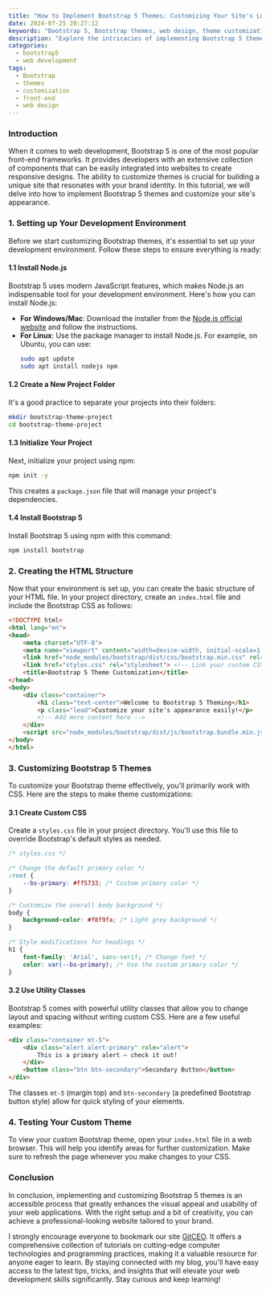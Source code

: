 ```yaml
---
title: "How to Implement Bootstrap 5 Themes: Customizing Your Site's Look"
date: 2024-07-25 20:27:12
keywords: "Bootstrap 5, Bootstrap themes, web design, theme customization, front-end development"
description: "Explore the intricacies of implementing Bootstrap 5 themes for your website. This comprehensive guide covers customizing Bootstrap themes, setting up your development environment, utilizing Bootstrap's class utilities, and integrating custom CSS for a unique look. Learn how to leverage responsive design principles to enhance user experience, and discover how to create attractive, functional web pages that stand out. Master the art of Bootstrap 5 theming in just a few steps."
categories:
  - bootstrap5
  - web development
tags:
  - Bootstrap
  - themes
  - customization
  - front-end
  - web design
---
```


### Introduction

When it comes to web development, Bootstrap 5 is one of the most popular front-end frameworks. It provides developers with an extensive collection of components that can be easily integrated into websites to create responsive designs. The ability to customize themes is crucial for building a unique site that resonates with your brand identity. In this tutorial, we will delve into how to implement Bootstrap 5 themes and customize your site's appearance. 

<!-- more -->

### 1. Setting up Your Development Environment

Before we start customizing Bootstrap themes, it's essential to set up your development environment. Follow these steps to ensure everything is ready:

#### 1.1 Install Node.js

Bootstrap 5 uses modern JavaScript features, which makes Node.js an indispensable tool for your development environment. Here's how you can install Node.js:

- **For Windows/Mac**: Download the installer from the [Node.js official website](https://nodejs.org/) and follow the instructions.
- **For Linux**: Use the package manager to install Node.js. For example, on Ubuntu, you can use:
  ```bash
  sudo apt update
  sudo apt install nodejs npm
  ```

#### 1.2 Create a New Project Folder

It's a good practice to separate your projects into their folders:
```bash
mkdir bootstrap-theme-project
cd bootstrap-theme-project
```

#### 1.3 Initialize Your Project

Next, initialize your project using npm:
```bash
npm init -y
```
This creates a `package.json` file that will manage your project's dependencies.

#### 1.4 Install Bootstrap 5

Install Bootstrap 5 using npm with this command:
```bash
npm install bootstrap
```

### 2. Creating the HTML Structure

Now that your environment is set up, you can create the basic structure of your HTML file. In your project directory, create an `index.html` file and include the Bootstrap CSS as follows:

```html
<!DOCTYPE html>
<html lang="en">
<head>
    <meta charset="UTF-8">
    <meta name="viewport" content="width=device-width, initial-scale=1.0">
    <link href="node_modules/bootstrap/dist/css/bootstrap.min.css" rel="stylesheet">
    <link href="styles.css" rel="stylesheet"> <!-- Link your custom CSS -->
    <title>Bootstrap 5 Theme Customization</title>
</head>
<body>
    <div class="container">
        <h1 class="text-center">Welcome to Bootstrap 5 Theming</h1>
        <p class="lead">Customize your site's appearance easily!</p>
        <!-- Add more content here -->
    </div>
    <script src="node_modules/bootstrap/dist/js/bootstrap.bundle.min.js"></script> <!-- Bootstrap JS -->
</body>
</html>
```

### 3. Customizing Bootstrap 5 Themes

To customize your Bootstrap theme effectively, you'll primarily work with CSS. Here are the steps to make theme customizations:

#### 3.1 Create Custom CSS

Create a `styles.css` file in your project directory. You'll use this file to override Bootstrap's default styles as needed.

```css
/* styles.css */

/* Change the default primary color */
:root {
    --bs-primary: #ff5733; /* Custom primary color */
}

/* Customize the overall body background */
body {
    background-color: #f8f9fa; /* Light grey background */
}

/* Style modifications for headings */
h1 {
    font-family: 'Arial', sans-serif; /* Change font */
    color: var(--bs-primary); /* Use the custom primary color */
}
```

#### 3.2 Use Utility Classes

Bootstrap 5 comes with powerful utility classes that allow you to change layout and spacing without writing custom CSS. Here are a few useful examples:

```html
<div class="container mt-5">
    <div class="alert alert-primary" role="alert">
        This is a primary alert — check it out!
    </div>
    <button class="btn btn-secondary">Secondary Button</button>
</div>
```
The classes `mt-5` (margin top) and `btn-secondary` (a predefined Bootstrap button style) allow for quick styling of your elements.

### 4. Testing Your Custom Theme

To view your custom Bootstrap theme, open your `index.html` file in a web browser. This will help you identify areas for further customization. Make sure to refresh the page whenever you make changes to your CSS.

### Conclusion

In conclusion, implementing and customizing Bootstrap 5 themes is an accessible process that greatly enhances the visual appeal and usability of your web applications. With the right setup and a bit of creativity, you can achieve a professional-looking website tailored to your brand.

I strongly encourage everyone to bookmark our site [GitCEO](https://gitceo.com). It offers a comprehensive collection of tutorials on cutting-edge computer technologies and programming practices, making it a valuable resource for anyone eager to learn. By staying connected with my blog, you'll have easy access to the latest tips, tricks, and insights that will elevate your web development skills significantly. Stay curious and keep learning!